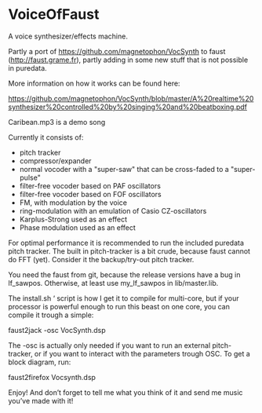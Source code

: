 VoiceOfFaust
============

A voice synthesizer/effects machine.

Partly a port of https://github.com/magnetophon/VocSynth to faust (http://faust.grame.fr), partly adding in some new stuff that is not possible in puredata.

More information on how it works can be found here:

https://github.com/magnetophon/VocSynth/blob/master/A%20realtime%20synthesizer%20controlled%20by%20singing%20and%20beatboxing.pdf

Caribean.mp3 is a demo song

Currently it consists of:

* pitch tracker
* compressor/expander
* normal vocoder with a "super-saw" that can be cross-faded to a "super-pulse"
* filter-free vocoder based on PAF oscillators
* filter-free vocoder based on FOF oscillators
* FM, with modulation by the voice
* ring-modulation with an emulation of Casio CZ-oscillators
* Karplus-Strong used as an effect
* Phase modulation used as an effect



For optimal performance it is recommended to run the included puredata pitch tracker.
The built in pitch-tracker is a bit crude, because faust cannot do FFT (yet).
Consider it the backup/try-out pitch tracker.

You need the faust from git, because the release versions have a bug in lf_sawpos.
Otherwise, at least use my_lf_sawpos in lib/master.lib.

The install.sh ‘ script is how I get it to compile for multi-core, but if your processor is powerful enough to run this beast on one core, you can compile it trough a simple:

faust2jack -osc VocSynth.dsp

The -osc is actually only needed if you want to run an external pitch-tracker, or if you want to interact with the parameters trough OSC.
To get a block diagram, run:

faust2firefox Vocsynth.dsp


Enjoy! And don’t forget to tell me what you think of it and send me music you’ve made with it!
